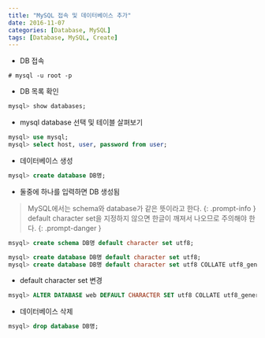 ```yaml
---
title: "MySQL 접속 및 데이터베이스 추가"
date: 2016-11-07
categories: [Database, MySQL]
tags: [Database, MySQL, Create]
---
```


- DB 접속
```terminal
# mysql -u root -p
```

- DB 목록 확인
```sql
mysql> show databases;     
```

- mysql database 선택 및 테이블 살펴보기
```sql
mysql> use mysql;
mysql> select host, user, password from user;
```

- 데이터베이스 생성
```sql
mysql> create database DB명;    
```

- 둘중에 하나를 입력하면 DB 생성됨
> MySQL에서는 schema와 database가 같은 뜻이라고 한다.
{: .prompt-info }
> default character set을 지정하지 않으면 한글이 깨져서 나오므로 주의해야 한다.
{: .prompt-danger }
```sql
msyql> create schema DB명 default character set utf8;
```

```sql
mysql> create database DB명 default character set utf8;
mysql> create database DB명 default character set utf8 COLLATE utf8_general_ci;
```

- default character set 변경
```sql
msyql> ALTER DATABASE web DEFAULT CHARACTER SET utf8 COLLATE utf8_general_ci;
```

- 데이터베이스 삭제
```sql
msyql> drop database DB명;
```